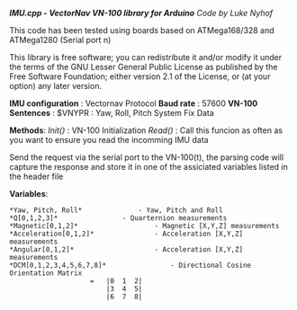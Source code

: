 ***IMU.cpp - VectorNav VN-100 library for Arduino***
*Code by Luke Nyhof*

This code has been tested using boards based on ATMega168/328 and ATMega1280 (Serial port n)

This library is free software; you can redistribute it and/or
modify it under the terms of the GNU Lesser General Public
License as published by the Free Software Foundation; either
version 2.1 of the License, or (at your option) any later version.

**IMU configuration** : Vectornav Protocol
**Baud rate**         : 57600
**VN-100 Sentences**  : $VNYPR : Yaw, Roll, Pitch System Fix Data
		
**Methods**:
	*Init()* : VN-100 Initialization
	*Read()* : Call this funcion as often as you want to ensure you read the incomming IMU data

Send the request via the serial port to the VN-100(t), the parsing code will capture the 
response and store it in one of the assiciated variables listed in the header file

**Variables**:

	*Yaw, Pitch, Roll*		        - Yaw, Pitch and Roll
	*Q[0,1,2,3]*				- Quarternion measurements
	*Magnetic[0,1,2]*			        - Magnetic [X,Y,Z] measurements
	*Acceleration[0,1,2]*		      	- Acceleration [X,Y,Z] measurements
	*Angular[0,1,2]*			        - Acceleration [X,Y,Z] measurements
	*DCM[0,1,2,3,4,5,6,7,8]*	    		- Directional Cosine Orientation Matrix
						=	|0  1  2|
							|3  4  5|
							|6  7  8|

